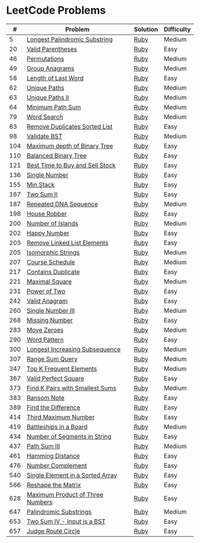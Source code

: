 # LeetCode Problems

| #   | Problem                                 | Solution     | Difficulty |
| --- | --------------------------------------- | ------------ | ---------- |
| 5   | [Longest Palindromic Substring][q5]     | [Ruby][s5]   | Medium     |
| 20  | [Valid Parentheses][q20]                | [Ruby][s20]  | Easy       |
| 46  | [Permutations][q46]                     | [Ruby][s46]  | Medium     |
| 49  | [Group Anagrams][q49]                   | [Ruby][s49]  | Medium     |
| 58  | [Length of Last Word][q58]              | [Ruby][s58]  | Easy       |
| 62  | [Unique Paths][q62]                     | [Ruby][s62]  | Medium     |
| 63  | [Unique Paths II][q63]                  | [Ruby][s63]  | Medium     |
| 64  | [Minimum Path Sum][q64]                 | [Ruby][s64]  | Medium     |
| 79  | [Word Search][q79]                      | [Ruby][s79]  | Medium     |
| 83  | [Remove Duplicates Sorted List][q83]    | [Ruby][s83]  | Easy       |
| 98  | [Validate BST][q98]                     | [Ruby][s98]  | Medium     |
| 104 | [Maximum depth of Binary Tree][q104]    | [Ruby][s104] | Easy       |
| 110 | [Balanced Binary Tree][q110]            | [Ruby][s110] | Easy       |
| 121 | [Best Time to Buy and Sell Stock][q121] | [Ruby][s121] | Easy       |
| 136 | [Single Number][q136]                   | [Ruby][s136] | Easy       |
| 155 | [Min Stack][q155]                       | [Ruby][s155] | Easy       |
| 167 | [Two Sum II][q167]                      | [Ruby][s167] | Easy       |
| 187 | [Repeated DNA Sequence][q187]           | [Ruby][s187] | Medium     |
| 198 | [House Robber][q198]                    | [Ruby][s198] | Easy       |
| 200 | [Number of Islands][q200]               | [Ruby][s200] | Medium     |
| 202 | [Happy Number][q202]                    | [Ruby][s202] | Easy       |
| 203 | [Remove Linked List Elements][q203]     | [Ruby][s203] | Easy       |
| 205 | [Isomorphic Strings][q205]              | [Ruby][s205] | Medium     |
| 207 | [Course Schedule][q207]                 | [Ruby][s207] | Medium     |
| 217 | [Contains Duplicate][q217]              | [Ruby][s217] | Easy       |
| 221 | [Maximal Square][q221]                  | [Ruby][s221] | Medium     |
| 231 | [Power of Two][q231]                    | [Ruby][s231] | Easy       |
| 242 | [Valid Anagram][q242]                   | [Ruby][s242] | Easy       |
| 260 | [Single Number III][q260]               | [Ruby][s260] | Medium     |
| 268 | [Missing Number][q268]                  | [Ruby][s268] | Easy       |
| 283 | [Move Zeroes][q283]                     | [Ruby][s283] | Medium     |
| 290 | [Word Pattern][q290]                    | [Ruby][s290] | Easy       |
| 300 | [Longest Increasing Subsequence][q300]  | [Ruby][s300] | Medium     |
| 307 | [Range Sum Query][q307]                 | [Ruby][s307] | Medium     |
| 347 | [Top K Frequent Elements][q347]         | [Ruby][s347] | Medium     |
| 367 | [Valid Perfect Square][q367]            | [Ruby][s367] | Easy       |
| 373 | [Find K Pairs with Smallest Sums][q373] | [Ruby][s373] | Medium     |
| 383 | [Ransom Note][q383]                     | [Ruby][s383] | Easy       |
| 389 | [Find the Difference][q389]             | [Ruby][s389] | Easy       |
| 414 | [Third Maximum Number][q414]            | [Ruby][s414] | Easy       |
| 419 | [Battleships in a Board][q419]          | [Ruby][s419] | Medium     |
| 434 | [Number of Segments in String][q434]    | [Ruby][s434] | Easy       |
| 437 | [Path Sum III][q437]                    | [Ruby][s437] | Medium     |
| 461 | [Hamming Distance][q461]                | [Ruby][s461] | Easy       |
| 476 | [Number Complement][q476]               | [Ruby][s476] | Easy       |
| 540 | [Single Element in a Sorted Array][q540]| [Ruby][s540] | Easy       |
| 566 | [Reshape the Matrix][q566]              | [Ruby][s566] | Easy       |
| 628 | [Maximum Product of Three Numbers][q628]| [Ruby][s628] | Easy       |
| 647 | [Palindromic Substrings][q647]          | [Ruby][s647] | Medium     |
| 653 | [Two Sum IV - Input is a BST][q653]     | [Ruby][s653] | Easy       |
| 657 | [Judge Route Circle][q657]              | [Ruby][s657] | Easy       |

[q5]:https://leetcode.com/problems/longest-palindromic-substring/description/
[q20]:https://leetcode.com/problems/valid-parentheses/description/
[q46]:https://leetcode.com/problems/permutations/description/
[q49]:https://leetcode.com/problems/group-anagrams/description/
[q58]:https://leetcode.com/problems/length-of-last-word/description/
[q62]:https://leetcode.com/problems/unique-paths/description/
[q63]:https://leetcode.com/problems/unique-paths-ii/description/
[q64]:https://leetcode.com/problems/minimum-path-sum/description/
[q79]:https://leetcode.com/problems/word-search/description/
[q83]:https://leetcode.com/problems/remove-duplicates-from-sorted-list/description/
[q98]:https://leetcode.com/problems/validate-binary-search-tree/description/
[q104]:https://leetcode.com/problems/maximum-depth-of-binary-tree/description/
[q110]:https://leetcode.com/problems/balanced-binary-tree/description/
[q121]:https://leetcode.com/problems/best-time-to-buy-and-sell-stock/description/
[q136]:https://leetcode.com/problems/single-number/description/
[q155]:https://leetcode.com/problems/min-stack/description/
[q167]:https://leetcode.com/problems/two-sum-ii-input-array-is-sorted/description/
[q187]:https://leetcode.com/problems/repeated-dna-sequences/description/
[q198]:https://leetcode.com/problems/house-robber/description/
[q200]:https://leetcode.com/problems/number-of-islands/description/
[q202]:https://leetcode.com/problems/happy-number/description/
[q203]:https://leetcode.com/problems/remove-linked-list-elements/discuss/
[q205]:https://leetcode.com/problems/isomorphic-strings/description/
[q207]:https://leetcode.com/problems/course-schedule/description/
[q217]:https://leetcode.com/problems/contains-duplicate/description/
[q221]:https://leetcode.com/problems/maximal-square/description/
[q231]:https://leetcode.com/problems/power-of-two/description/
[q242]:https://leetcode.com/problems/valid-anagram/description/
[q260]:https://leetcode.com/problems/single-number-iii/description/
[q268]:https://leetcode.com/problems/missing-number/description/
[q283]:https://leetcode.com/problems/move-zeroes/description/
[q290]:https://leetcode.com/problems/word-pattern/description/
[q300]:https://leetcode.com/problems/longest-increasing-subsequence/description/
[q307]:https://leetcode.com/problems/range-sum-query-mutable/description/
[q347]:https://leetcode.com/problems/top-k-frequent-elements/description/
[q367]:https://leetcode.com/problems/valid-perfect-square/description/
[q373]:https://leetcode.com/problems/find-k-pairs-with-smallest-sums/description/
[q383]:https://leetcode.com/problems/ransom-note/description/
[q389]:https://leetcode.com/problems/find-the-difference/description/
[q414]:https://leetcode.com/problems/third-maximum-number/description/
[q419]:https://leetcode.com/problems/battleships-in-a-board/description/
[q434]:https://leetcode.com/problems/number-of-segments-in-a-string/description/
[q437]:https://leetcode.com/problems/path-sum-iii/description/
[q461]:https://leetcode.com/problems/hamming-distance/description/
[q476]:https://leetcode.com/problems/number-complement/description/
[q540]:https://leetcode.com/problems/single-element-in-a-sorted-array/description/
[q566]:https://leetcode.com/problems/reshape-the-matrix/description/
[q628]:https://leetcode.com/problems/maximum-product-of-three-numbers/description/
[q647]:https://leetcode.com/problems/palindromic-substrings/description/
[q653]:https://leetcode.com/problems/two-sum-iv-input-is-a-bst/description/
[q657]:https://leetcode.com/problems/judge-route-circle/description/

[s5]:./longest_palindromic_substring.rb
[s20]:./valid_parentheses.rb
[s46]:./permutations.rb
[s49]:./group_anagrams.rb
[s58]:./length_of_last_word.rb
[s62]:./unique_paths.rb
[s63]:./unique_paths_2.rb
[s64]:./minimum_path_sum.rb
[s79]:./word_search.rb
[s83]:./remove_duplicates_sorted_list.rb
[s98]:./validate_bst.rb
[s104]:./max_depth_binary_tree.rb
[s110]:./balanced_binary_tree.rb
[s121]:./buy_and_sell_stock.r
[s136]:./single_number.rb
[s155]:./min_stack.rb
[s167]:./two_sum_two.rb
[s187]:./repeated_dna_sequence.rb
[s198]:./house_robber.rb
[s200]:./number_of_islands.rb
[s202]:./happy_number.rb
[s203]:./remove_linked_list_elements.rb
[s205]:./isomorphic_strings.rb
[s207]:./course_schedule.rb
[s217]:./contain_duplicate.rb
[s221]:./maximal_square.rb
[s231]:./power_of_two.rb
[s242]:./valid_anagram.rb
[s260]:./single_number_3.rb
[s268]:./missing_number.rb
[s283]:./move_zeroes.rb
[s290]:./word_pattern.rb
[s300]:./longest_increasing_subsequence.rb
[s307]:./range_sum_query.rb
[s347]:./k_frequent_elements.rb
[s367]:./valid_perfect_square.rb
[s373]:./k_pairs_smallest_sums.rb
[s383]:./ransom_note.rb
[s389]:./find_the_difference.rb
[s414]:./third_maximum_number.rb
[s419]:./battleships_in_a_board.rb
[s434]:./number_segments_in_string.rb
[s437]:./path_sum_3.rb
[s461]:./hamming_distance.rb
[s476]:./number_complement.rb
[s540]:./single_element_sorted_array.rb
[s566]:./reshape_the_matrix.rb
[s628]:./max_product_of_three_numbers.rb
[s647]:./palindromic_substrings.rb
[s653]:./two_sum_4_BST.rb
[s657]:./judge_route_circle.rb
